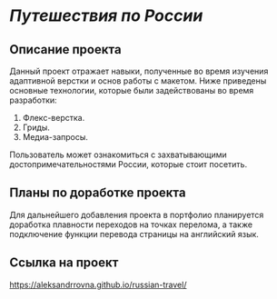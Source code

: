 # *Путешествия по России*
## Описание проекта
Данный проект отражает навыки, полученные во время изучения адаптивной верстки и основ работы с макетом. Ниже приведены основные технологии, которые были задействованы во время разработки:
1. Флекс-верстка.
2. Гриды.
3. Медиа-запросы.

Пользователь может ознакомиться с захватывающими достопримечательностями России, которые стоит посетить.
## Планы по доработке проекта
Для дальнейшего добавления проекта в портфолио планируется доработка плавности переходов на точках перелома, а также подключение функции перевода страницы на английский язык.
## Ссылка на проект
https://aleksandrrovna.github.io/russian-travel/
